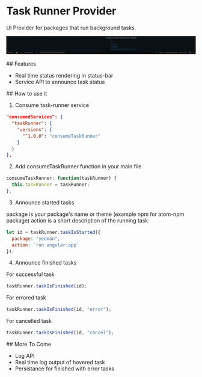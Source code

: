 # Task Runner Provider

UI Provider for packages that run background tasks.

![Task runner status-bar screenshot](https://raw.githubusercontent.com/alanzanattadev/atom-task-runner/master/task-runner-screenshot.png)

## Features
  - Real time status rendering in status-bar
  - Service API to announce task status

## How to use it

1) Consume task-runner service
``` json
"consumedServices": {
  "taskRunner": {
    "versions": {
      "^1.0.0": "consumeTaskRunner"
    }
  }
},
```
2) Add consumeTaskRunner function in your main file
``` javascript
consumeTaskRunner: function(taskRunner) {
  this.taskRunner = taskRunner;
},
```
3) Announce started tasks

package is your package's name or theme (example npm for atom-npm package)
action is a short description of the running task
``` javascript
let id = taskRunner.taskIsStarted({
  package: "yeoman",
  action: `run angular:app`
});
```
4) Announce finished tasks

For successful task
``` javascript
taskRunner.taskIsFinished(id);
```

For errored task
``` javascript
taskRunner.taskIsFinished(id, "error");
```

For cancelled task
``` javascript
taskRunner.taskIsFinished(id, "cancel");
```

## More To Come
  - Log API
  - Real time log output of hovered task
  - Persistance for finished with error tasks
